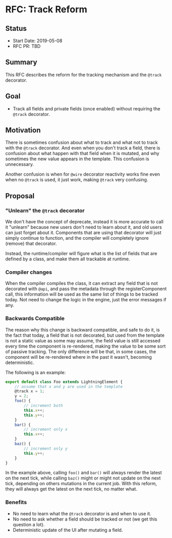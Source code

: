 # RFC: Track Reform

## Status

- Start Date: 2019-05-08
- RFC PR: TBD

## Summary

This RFC describes the reform for the tracking mechanism and the `@track` decorator.

## Goal

* Track all fields and private fields (once enabled) without requiring the `@track` decorator.

## Motivation

There is sometimes confusion about what to track and what not to track with the `@track` decorator. And even when you don't track a field, there is confusion about what happen with that field when it is mutated, and why sometimes the new value appears in the template. This confusion is unnecessary.

Another confusion is when for `@wire` decorator reactivity works fine even when no `@track` is used, it just work, making `@track` very confusing.

## Proposal

### "Unlearn" the `@track` decorator

We don't have the concept of deprecate, instead it is more accurate to call it "unlearn" because new users don't need to learn about it, and old users can just forget about it. Components that are using that decorator will just simply continue to function, and the compiler will completely ignore (remove) that decorator.

Instead, the runtime/compiler will figure what is the list of fields that are defined by a class, and make them all trackable at runtime.

### Compiler changes

When the compiler compiles the class, it can extract any field that is not decorated with `@api`, and pass the metadata through the registerComponent call, this information will be used as the same list of things to be tracked today. Not need to change the logic in the engine, just the error messages if any.

### Backwards Compatible

The reason why this change is backward compatible, and safe to do it, is the fact that today, a field that is not decorated, but used from the template is not a static value as some may assume, the field value is still accessed every time the component is re-rendered, making the value to be some sort of passive tracking. The only difference will be that, in some cases, the component will be re-rendered where in the past it wasn't, becoming deterministic.

The following is an example:

```js
export default class Foo extends LightningElement {
    // assume that x and y are used in the template
    @track x = 1;
    y = 2;
    foo() {
        // increment both
        this.x++;
        this.y++;
    }
    bar() {
        // increment only x
        this.x++;
    }
    baz() {
        // increment only y
        this.y++;
    }
}
```

In the example above, calling `foo()` and `bar()` will always render the latest on the next tick, while calling `baz()` might or might not update on the next tick, depending on others mutations in the current job. With this reform, they will always get the latest on the next tick, no matter what.

### Benefits

* No need to learn what the `@track` decorator is and when to use it.
* No need to ask whether a field should be tracked or not (we get this question a lot).
* Deterministic update of the UI after mutating a field.